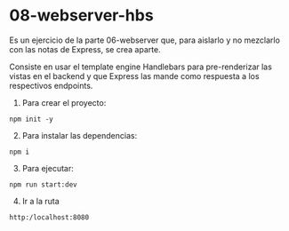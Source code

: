 # 08-webserver-hbs

Es un ejercicio de la parte 06-webserver que, para aislarlo y no mezclarlo con las notas de Express, se crea aparte.

Consiste en usar el template engine Handlebars para pre-renderizar las vistas en el backend y que Express las mande como respuesta a los respectivos endpoints.

1. Para crear el proyecto:

```
npm init -y
```

2. Para instalar las dependencias:

```
npm i
```

3. Para ejecutar:

```
npm run start:dev
```

4. Ir a la ruta

```
http:/localhost:8080
```
